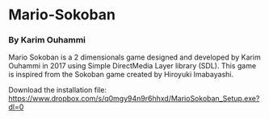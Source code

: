 # Mario-Sokoban
### By Karim Ouhammi

Mario Sokoban is a 2 dimensionals game designed and developed by Karim Ouhammi in 2017 using Simple DirectMedia Layer library (SDL). This game is inspired from the Sokoban game created by Hiroyuki Imabayashi.

Download the installation file: https://www.dropbox.com/s/q0mgy94n9r6hhxd/MarioSokoban_Setup.exe?dl=0
